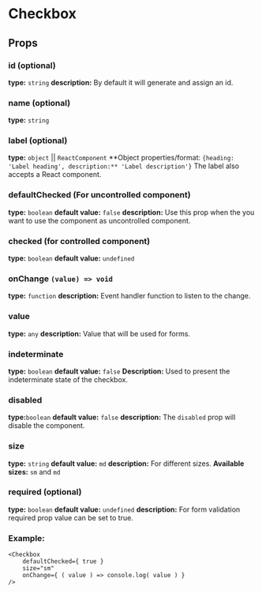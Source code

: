 # Checkbox

## Props

### id (optional)
**type:** `string`
**description:** By default it will generate and assign an id.

### name (optional)
**type:** `string`

### label (optional)
**type:** `object` || `ReactComponent`
**Object properties/format: `{heading: 'Label heading', description:** 'Label description'}`
The label also accepts a React component.

###	defaultChecked (For uncontrolled component)
**type:** `boolean`
**default value:** `false`
**description:** Use this prop when the you want to use the component as uncontrolled component.

###	checked (for controlled component)
**type:** `boolean`
**default value:** `undefined`

###	onChange `(value) => void`
**type:** `function`
**description:** Event handler function to listen to the change. 

###	value
**type:** `any`
**description:** Value that will be used for forms.

###	indeterminate
**type:** `boolean`
**default value:** `false`
**Description:** Used to present the indeterminate state of the checkbox.

### disabled
**type:**`boolean`
**default value:** `false`
**description:** The `disabled` prop will disable the component.

### size
**type:** `string`
**default value:** `md`
**description:** For different sizes.
**Available sizes:** `sm` and `md`

### required (optional)
**type:** `boolean`
**default value:** `undefined`
**description:** For form validation required prop value can be set to true.

### Example:
```
<Checkbox
    defaultChecked={ true }
    size="sm"
    onChange={ ( value ) => console.log( value ) }
/>
```